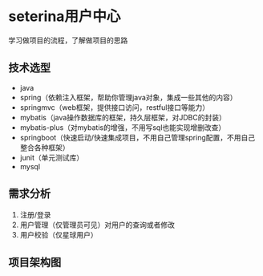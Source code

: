 

# seterina用户中心

学习做项目的流程，了解做项目的思路

## 技术选型

- java
- spring（依赖注入框架，帮助你管理java对象，集成一些其他的内容）
- springmvc（web框架，提供接口访问，restful接口等能力）
- mybatis（java操作数据库的框架，持久层框架，对JDBC的封装）
- mybatis-plus（对mybatis的增强，不用写sql也能实现增删改查）
- springboot（快速启动/快速集成项目，不用自己管理spring配置，不用自己整合各种框架）
- junit（单元测试库）
- mysql

## 需求分析

1. 注册/登录
2. 用户管理（仅管理员可见）对用户的查询或者修改
3. 用户校验（仅星球用户）

## 项目架构图


